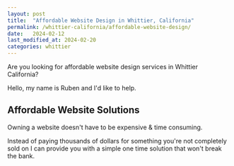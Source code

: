 ```yaml
---
layout: post
title:  "Affordable Website Design in Whittier, California"
permalink: /whittier-california/affordable-website-design/
date:   2024-02-12
last_modified_at: 2024-02-20
categories: whittier
---
```


Are you looking for affordable website design services in Whittier California?

Hello, my name is Ruben and I'd like to help.

## Affordable Website Solutions

Owning a website doesn't have to be expensive & time consuming. 

Instead of paying thousands of dollars for something you're not completely sold on I can provide you with 
a simple one time solution that won't break the bank.